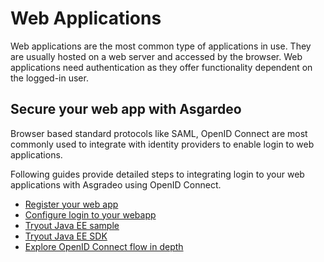 # Web Applications

Web applications are the most common type of applications in use. They are usually hosted on a web server
and accessed by the browser. Web applications need authentication as they offer functionality dependent on the 
logged-in user.

## Secure your web app with Asgardeo

Browser based standard protocols like SAML, OpenID Connect are most commonly used to integrate with identity providers 
to enable login to web applications. 

Following guides provide detailed steps to integrating login to your web applications with Asgradeo using OpenID Connect.

* [Register your web app](./register-app/)
* [Configure login to your webapp](./configure-login/)
* [Tryout Java EE sample](/quickstarts/qsg-oidc-webapp-java-ee.md)
* [Tryout Java EE SDK](/sdks/java-ee.md)
* [Explore OpenID Connect flow in depth](../integrate-confidential-client/)
